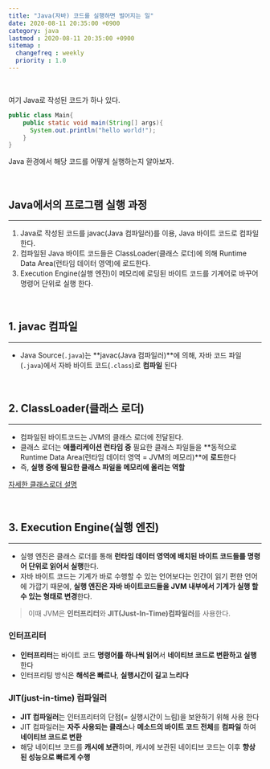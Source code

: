 ```yaml
---
title: "Java(자바) 코드를 실행하면 벌어지는 일"
date: 2020-08-11 20:35:00 +0900
category: java
lastmod : 2020-08-11 20:35:00 +0900
sitemap :
  changefreq : weekly
  priority : 1.0
---
```


<br>

여기 Java로 작성된 코드가 하나 있다.

```java
public class Main{
    public static void main(String[] args){
      System.out.println("hello world!");
    }
}
```

Java 환경에서 해당 코드를 어떻게 실행하는지 알아보자.

<br>

## Java에서의 프로그램 실행 과정

---

1. Java로 작성된 코드를 javac(Java 컴파일러)를 이용, Java 바이트 코드로 컴파일 한다.
2. 컴파일된 Java 바이트 코드들은 ClassLoader(클래스 로더)에 의해 Runtime Data Area(런타임 데이터 영역)에 로드한다.
3. Execution Engine(실행 엔진)이 메모리에 로딩된 바이트 코드를 기계어로 바꾸어 명령어 단위로 실행 한다.

<br>

## 1. javac 컴파일

---

- Java Source(`.java`)는 **javac(Java 컴파일러)**에 의해, 자바 코드 파일(`.java`)에서 자바 바이트 코드(`.class`)로 **컴파일** 된다

<br>

## 2. ClassLoader(클래스 로더)

---

- 컴파일된 바이트코드는 JVM의 클래스 로더에 전달된다.  
- 클래스 로더는 **애플리케이션 런타임 중** 필요한 클래스 파일들을 **동적으로  Runtime Data Area(런타임 데이터 영역 = JVM의 메모리)**에 **로드**한다
- 즉, **실행 중에 필요한 클래스 파일을 메모리에 올리는 역할**

[자세한 클래스로더 설명](https://kingjakeu.github.io/java/2020/08/10/class-loader/)

<br>

## 3. Execution Engine(실행 엔진)

---

- 실행 엔진은 클래스 로더를 통해 **런타임 데이터 영역에 배치된 바이트 코드들를 명령어 단위로 읽어서 실행**한다.  
- 자바 바이트 코드는 기계가 바로 수행할 수 있는 언어보다는 인간이 읽기 편한 언어에 가깝기 때문에, **실행 엔진은 자바 바이트코드들을 JVM 내부에서 기계가 실행 할 수 있는 형태로 변경**한다.  
  
> 이때 JVM은 **인터프리터**와 **JIT(Just-In-Time)컴파일러**를 사용한다.  

### 인터프리터

- **인터프리터**는 바이트 코드 **명령어를 하나씩 읽어**서 **네이티브 코드로 변환하고 실행**한다
- 인터프리팅 방식은 **해석은 빠르나**, **실행시간이 길고 느리다**  

### JIT(just-in-time) 컴파일러

- **JIT 컴파일러**는 인터프리터의 단점(= 실행시간이 느림)을 보완하기 위해 사용 한다
- JIT 컴파일러는 **자주 사용되는 클래스**나 **메소드의 바이트 코드 전체**를 **컴파일** 하여 **네이티브 코드로 변환**
- 해당 네이티브 코드를 **캐시에 보관**하며, 캐시에 보관된 네이티브 코드는 이후 **향상된 성능으로 빠르게 수행**
